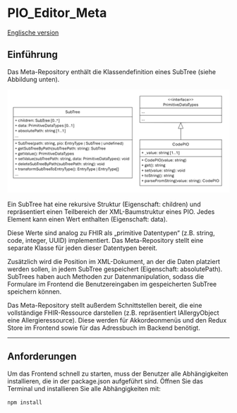 # PIO_Editor_Meta
[Englische version](./README_EN.md)
## Einführung

Das Meta-Repository enthält die Klassendefinition eines SubTree (siehe Abbildung unten).


![subtree-diagram.svg](subtree-diagram.svg)

Ein SubTree hat eine rekursive Struktur (Eigenschaft: children) und repräsentiert einen Teilbereich der XML-Baumstruktur eines PIO. 
Jedes Element kann einen Wert enthalten (Eigenschaft: data).

Diese Werte sind analog zu FHIR als „primitive Datentypen“ (z.B. string, code, integer, UUID) implementiert. 
Das Meta-Repository stellt eine separate Klasse für jeden dieser Datentypen bereit.

Zusätzlich wird die Position im XML-Dokument, an der die Daten platziert werden sollen, in jedem SubTree gespeichert (Eigenschaft: absolutePath). 
SubTrees haben auch Methoden zur Datenmanipulation, sodass die Formulare im Frontend die Benutzereingaben im gespeicherten SubTree speichern können.

Das Meta-Repository stellt außerdem Schnittstellen bereit, die eine vollständige FHIR-Ressource darstellen (z.B. repräsentiert IAllergyObject eine Allergieressource). 
Diese werden für Akkordeonmenüs und den Redux Store im Frontend sowie für das Adressbuch im Backend benötigt.

-----------------------------------------------------------------
## Anforderungen
Um das Frontend schnell zu starten, muss der Benutzer alle Abhängigkeiten installieren, die in der package.json aufgeführt sind. 
Öffnen Sie das Terminal und installieren Sie alle Abhängigkeiten mit:
```
npm install
```


